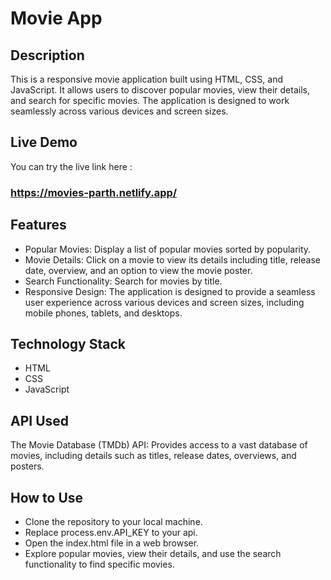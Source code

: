# Movie App

## Description
This is a responsive movie application built using HTML, CSS, and JavaScript. It allows users to discover popular movies, view their details, and search for specific movies. The application is designed to work seamlessly across various devices and screen sizes.

## Live Demo
You can try the live link here :
### https://movies-parth.netlify.app/


## Features
- Popular Movies: Display a list of popular movies sorted by popularity.
- Movie Details: Click on a movie to view its details including title, release date, overview, and an option to view the movie poster.
- Search Functionality: Search for movies by title.
- Responsive Design: The application is designed to provide a seamless user experience across various devices and screen sizes, including mobile phones, tablets, and desktops.


## Technology Stack
- HTML
- CSS
- JavaScript

## API Used
The Movie Database (TMDb) API: Provides access to a vast database of movies, including details such as titles, release dates, overviews, and posters.

## How to Use
- Clone the repository to your local machine.
- Replace process.env.API_KEY to your api.
- Open the index.html file in a web browser.
- Explore popular movies, view their details, and use the search functionality to find specific movies.





